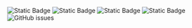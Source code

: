![Static Badge](https://img.shields.io/badge/blacklists-60-000000) ![Static Badge](https://img.shields.io/badge/blacklisted-2944632-cc0000) ![Static Badge](https://img.shields.io/badge/whitelisted-2242-00CC00) ![Static Badge](https://img.shields.io/badge/streaming_blacklist-28106-000000) ![GitHub issues](https://img.shields.io/github/issues/fabriziosalmi/blacklists)
